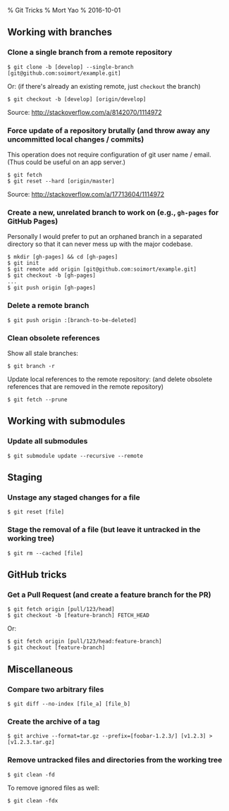 % Git Tricks
% Mort Yao
% 2016-10-01

## Working with branches

### Clone a single branch from a remote repository

    $ git clone -b [develop] --single-branch [git@github.com:soimort/example.git]

Or: (if there's already an existing remote, just `checkout` the branch)

    $ git checkout -b [develop] [origin/develop]

Source: <http://stackoverflow.com/a/8142070/1114972>

### Force update of a repository brutally (and throw away any uncommitted local changes / commits)

This operation does not require configuration of git user name / email. (Thus could be useful on an app server.)

    $ git fetch
    $ git reset --hard [origin/master]

Source: <http://stackoverflow.com/a/17713604/1114972>

### Create a new, unrelated branch to work on (e.g., `gh-pages` for GitHub Pages)

Personally I would prefer to put an orphaned branch in a separated directory so that it can never mess up with the major codebase.

    $ mkdir [gh-pages] && cd [gh-pages]
    $ git init
    $ git remote add origin [git@github.com:soimort/example.git]
    $ git checkout -b [gh-pages]
    ...
    $ git push origin [gh-pages]

### Delete a remote branch

    $ git push origin :[branch-to-be-deleted]

### Clean obsolete references

Show all stale branches:

    $ git branch -r

Update local references to the remote repository: (and delete obsolete references that are removed in the remote repository)

    $ git fetch --prune



## Working with submodules

### Update all submodules

    $ git submodule update --recursive --remote



## Staging

### Unstage any staged changes for a file

    $ git reset [file]

### Stage the removal of a file (but leave it untracked in the working tree)

    $ git rm --cached [file]



## GitHub tricks

### Get a Pull Request (and create a feature branch for the PR)

    $ git fetch origin [pull/123/head]
    $ git checkout -b [feature-branch] FETCH_HEAD

Or:

    $ git fetch origin [pull/123/head:feature-branch]
    $ git checkout [feature-branch]



## Miscellaneous

### Compare two arbitrary files

    $ git diff --no-index [file_a] [file_b]

### Create the archive of a tag

    $ git archive --format=tar.gz --prefix=[foobar-1.2.3/] [v1.2.3] > [v1.2.3.tar.gz]

### Remove untracked files and directories from the working tree

    $ git clean -fd

To remove ignored files as well:

    $ git clean -fdx



```sh
```
